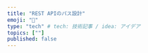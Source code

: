```yaml
---
title: "REST APIのパス設計"
emoji: "🤖"
type: "tech" # tech: 技術記事 / idea: アイデア
topics: [""]
published: false
---
```

